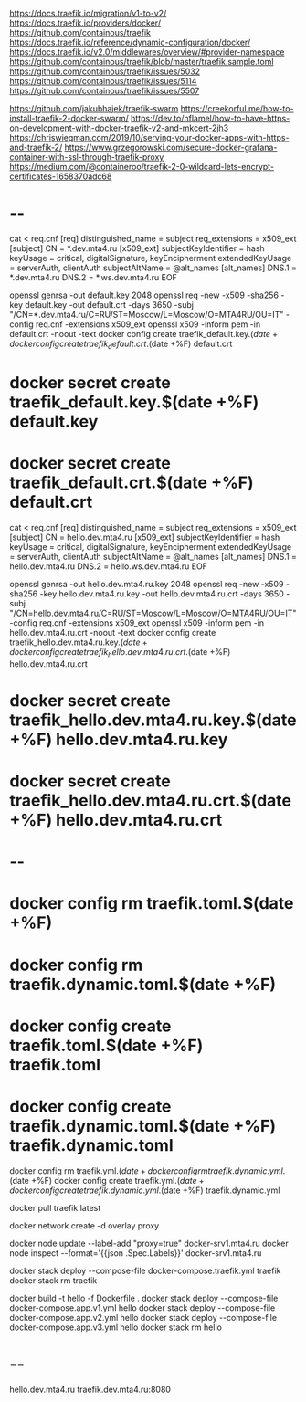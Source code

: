 https://docs.traefik.io/migration/v1-to-v2/
https://docs.traefik.io/providers/docker/
https://github.com/containous/traefik
https://docs.traefik.io/reference/dynamic-configuration/docker/
https://docs.traefik.io/v2.0/middlewares/overview/#provider-namespace
https://github.com/containous/traefik/blob/master/traefik.sample.toml
https://github.com/containous/traefik/issues/5032
https://github.com/containous/traefik/issues/5114
https://github.com/containous/traefik/issues/5507

https://github.com/jakubhajek/traefik-swarm
https://creekorful.me/how-to-install-traefik-2-docker-swarm/
https://dev.to/nflamel/how-to-have-https-on-development-with-docker-traefik-v2-and-mkcert-2jh3
https://chriswiegman.com/2019/10/serving-your-docker-apps-with-https-and-traefik-2/
https://www.grzegorowski.com/secure-docker-grafana-container-with-ssl-through-traefik-proxy
https://medium.com/@containeroo/traefik-2-0-wildcard-lets-encrypt-certificates-1658370adc68

# --

cat <<EOF > req.cnf
[req]
distinguished_name = subject
req_extensions = x509_ext
[subject]
CN = *.dev.mta4.ru
[x509_ext]
subjectKeyIdentifier = hash
keyUsage = critical, digitalSignature, keyEncipherment
extendedKeyUsage = serverAuth, clientAuth
subjectAltName = @alt_names
[alt_names]
DNS.1 = *.dev.mta4.ru
DNS.2 = *.ws.dev.mta4.ru
EOF

openssl genrsa -out default.key 2048
openssl req -new -x509 -sha256 -key default.key -out default.crt -days 3650 -subj "/CN=*.dev.mta4.ru/C=RU/ST=Moscow/L=Moscow/O=MTA4RU/OU=IT" -config req.cnf -extensions x509_ext
openssl x509 -inform pem -in default.crt -noout -text
docker config create traefik_default.key.$(date +%F) default.key
docker config create traefik_default.crt.$(date +%F) default.crt
# docker secret create traefik_default.key.$(date +%F) default.key
# docker secret create traefik_default.crt.$(date +%F) default.crt

cat <<EOF > req.cnf
[req]
distinguished_name = subject
req_extensions = x509_ext
[subject]
CN = hello.dev.mta4.ru
[x509_ext]
subjectKeyIdentifier = hash
keyUsage = critical, digitalSignature, keyEncipherment
extendedKeyUsage = serverAuth, clientAuth
subjectAltName = @alt_names
[alt_names]
DNS.1 = hello.dev.mta4.ru
DNS.2 = hello.ws.dev.mta4.ru
EOF

openssl genrsa -out hello.dev.mta4.ru.key 2048
openssl req -new -x509 -sha256 -key hello.dev.mta4.ru.key -out hello.dev.mta4.ru.crt -days 3650 -subj "/CN=hello.dev.mta4.ru/C=RU/ST=Moscow/L=Moscow/O=MTA4RU/OU=IT" -config req.cnf -extensions x509_ext
openssl x509 -inform pem -in hello.dev.mta4.ru.crt -noout -text
docker config create traefik_hello.dev.mta4.ru.key.$(date +%F) hello.dev.mta4.ru.key
docker config create traefik_hello.dev.mta4.ru.crt.$(date +%F) hello.dev.mta4.ru.crt
# docker secret create traefik_hello.dev.mta4.ru.key.$(date +%F) hello.dev.mta4.ru.key
# docker secret create traefik_hello.dev.mta4.ru.crt.$(date +%F) hello.dev.mta4.ru.crt

# --

# docker config rm traefik.toml.$(date +%F)
# docker config rm traefik.dynamic.toml.$(date +%F)
# docker config create traefik.toml.$(date +%F) traefik.toml
# docker config create traefik.dynamic.toml.$(date +%F) traefik.dynamic.toml

docker config rm traefik.yml.$(date +%F)
docker config rm traefik.dynamic.yml.$(date +%F)
docker config create traefik.yml.$(date +%F) traefik.yml
docker config create traefik.dynamic.yml.$(date +%F) traefik.dynamic.yml

docker pull traefik:latest

docker network create -d overlay proxy

docker node update --label-add "proxy=true" docker-srv1.mta4.ru
docker node inspect --format='{{json .Spec.Labels}}' docker-srv1.mta4.ru

docker stack deploy --compose-file docker-compose.traefik.yml traefik
docker stack rm traefik

docker build -t hello -f Dockerfile .
docker stack deploy --compose-file docker-compose.app.v1.yml hello
docker stack deploy --compose-file docker-compose.app.v2.yml hello
docker stack deploy --compose-file docker-compose.app.v3.yml hello
docker stack rm hello

# --

hello.dev.mta4.ru
traefik.dev.mta4.ru:8080

